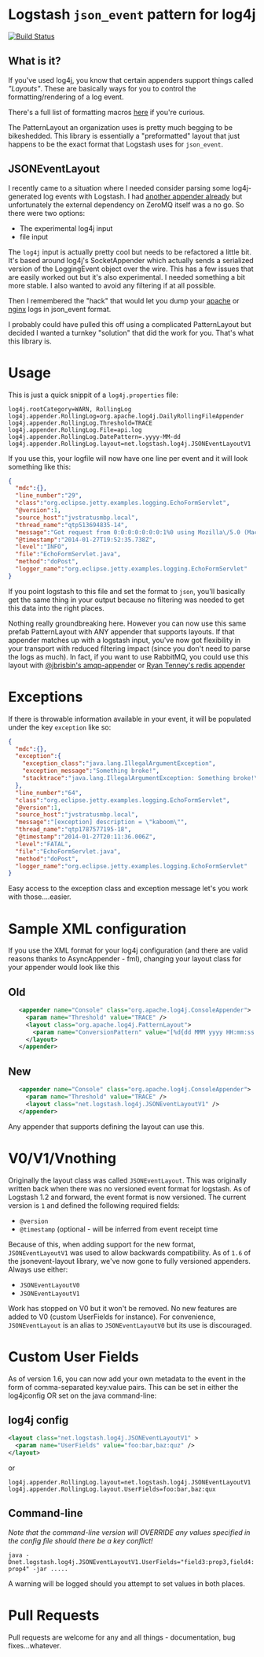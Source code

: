# Logstash `json_event` pattern for log4j

[![Build Status](https://travis-ci.org/lusis/log4j-jsonevent-layout.png)](https://travis-ci.org/lusis/log4j-jsonevent-layout)

## What is it?
If you've used log4j, you know that certain appenders support things called _"Layouts"_. These are basically ways for you to control the formatting/rendering of a log event.

There's a full list of formatting macros [here](http://logging.apache.org/log4j/1.2/apidocs/org/apache/log4j/PatternLayout.html) if you're curious.

The PatternLayout an organization uses is pretty much begging to be bikeshedded. This library is essentially a "preformatted" layout that just happens to be the exact format that Logstash uses for `json_event`.

## JSONEventLayout
I recently came to a situation where I needed consider parsing some log4j-generated log events with Logstash. I had [another appender already](https://github.com/lusis/zmq-appender) but unfortunately the external dependency on ZeroMQ itself was a no go. So there were two options:

- The experimental log4j input
- file input

The `log4j` input is actually pretty cool but needs to be refactored a little bit. It's based around log4j's SocketAppender which actually sends a serialized version of the LoggingEvent object over the wire. This has a few issues that are easily worked out but it's also experimental. I needed something a bit more stable. I also wanted to avoid any filtering if at all possible.

Then I remembered the "hack" that would let you dump your [apache](http://cookbook.logstash.net/recipes/apache-json-logs/) or [nginx](http://blog.pkhamre.com/2012/08/23/logging-to-logstash-json-format-in-nginx/) logs in json_event format.

I probably could have pulled this off using a complicated PatternLayout but decided I wanted a turnkey "solution" that did the work for you. That's what this library is.

# Usage
This is just a quick snippit of a `log4j.properties` file:

```
log4j.rootCategory=WARN, RollingLog
log4j.appender.RollingLog=org.apache.log4j.DailyRollingFileAppender
log4j.appender.RollingLog.Threshold=TRACE
log4j.appender.RollingLog.File=api.log
log4j.appender.RollingLog.DatePattern=.yyyy-MM-dd
log4j.appender.RollingLog.layout=net.logstash.log4j.JSONEventLayoutV1
```

If you use this, your logfile will now have one line per event and it will look something like this:

```json
{
  "mdc":{},
  "line_number":"29",
  "class":"org.eclipse.jetty.examples.logging.EchoFormServlet",
  "@version":1,
  "source_host":"jvstratusmbp.local",
  "thread_name":"qtp513694835-14",
  "message":"Got request from 0:0:0:0:0:0:0:1%0 using Mozilla\/5.0 (Macintosh; Intel Mac OS X 10_9_1) AppleWebKit\/537.36 (KHTML, like Gecko) Chrome\/32.0.1700.77 Safari\/537.36",
  "@timestamp":"2014-01-27T19:52:35.738Z",
  "level":"INFO",
  "file":"EchoFormServlet.java",
  "method":"doPost",
  "logger_name":"org.eclipse.jetty.examples.logging.EchoFormServlet"
}
```

If you point logstash to this file and set the format to `json`, you'll basically get the same thing in your output because no filtering was needed to get this data into the right places.

Nothing really groundbreaking here. However you can now use this same prefab PatternLayout with ANY appender that supports layouts. If that appender matches up with a logstash input, you've now got flexibility in your transport with reduced filtering impact (since you don't need to parse the logs as much). In fact, if you want to use RabbitMQ, you could use this layout with [@jbrisbin's amqp-appender](https://github.com/jbrisbin/vcloud/tree/master/amqp-appender) or [Ryan Tenney's redis appender](https://github.com/ryantenney/log4j-redis-appender)

# Exceptions

If there is throwable information available in your event, it will be populated under the key `exception` like so:

```json
{
  "mdc":{},
  "exception":{
    "exception_class":"java.lang.IllegalArgumentException",
    "exception_message":"Something broke!",
    "stacktrace":"java.lang.IllegalArgumentException: Something broke!\n\tat org.eclipse.jetty.examples.logging.EchoFormServlet.doPost(EchoFormServlet.java:64)\n\tat javax.servlet.http.HttpServlet.service(HttpServlet.java:755)\n\tat javax.servlet.http.HttpServlet.service(HttpServlet.java:848)\n\tat org.eclipse.jetty.servlet.ServletHolder.handle(ServletHolder.java:684)\n\tat org.eclipse.jetty.servlet.ServletHandler.doHandle(ServletHandler.java:501)\n\tat org.eclipse.jetty.server.handler.ScopedHandler.handle(ScopedHandler.java:137)\n\tat org.eclipse.jetty.security.SecurityHandler.handle(SecurityHandler.java:533)\n\tat org.eclipse.jetty.server.session.SessionHandler.doHandle(SessionHandler.java:231)\n\tat org.eclipse.jetty.server.handler.ContextHandler.doHandle(ContextHandler.java:1086)\n\tat org.eclipse.jetty.servlet.ServletHandler.doScope(ServletHandler.java:428)\n\tat org.eclipse.jetty.server.session.SessionHandler.doScope(SessionHandler.java:193)\n\tat org.eclipse.jetty.server.handler.ContextHandler.doScope(ContextHandler.java:1020)\n\tat org.eclipse.jetty.server.handler.ScopedHandler.handle(ScopedHandler.java:135)\n\tat org.eclipse.jetty.server.handler.ContextHandlerCollection.handle(ContextHandlerCollection.java:255)\n\tat org.eclipse.jetty.server.handler.HandlerCollection.handle(HandlerCollection.java:154)\n\tat org.eclipse.jetty.server.handler.HandlerWrapper.handle(HandlerWrapper.java:116)\n\tat org.eclipse.jetty.server.Server.handle(Server.java:370)\n\tat org.eclipse.jetty.server.AbstractHttpConnection.handleRequest(AbstractHttpConnection.java:494)\n\tat org.eclipse.jetty.server.AbstractHttpConnection.content(AbstractHttpConnection.java:982)\n\tat org.eclipse.jetty.server.AbstractHttpConnection$RequestHandler.content(AbstractHttpConnection.java:1043)\n\tat org.eclipse.jetty.http.HttpParser.parseNext(HttpParser.java:865)\n\tat org.eclipse.jetty.http.HttpParser.parseAvailable(HttpParser.java:240)\n\tat org.eclipse.jetty.server.AsyncHttpConnection.handle(AsyncHttpConnection.java:82)\n\tat org.eclipse.jetty.io.nio.SelectChannelEndPoint.handle(SelectChannelEndPoint.java:667)\n\tat org.eclipse.jetty.io.nio.SelectChannelEndPoint$1.run(SelectChannelEndPoint.java:52)\n\tat org.eclipse.jetty.util.thread.QueuedThreadPool.runJob(QueuedThreadPool.java:608)\n\tat org.eclipse.jetty.util.thread.QueuedThreadPool$3.run(QueuedThreadPool.java:543)\n\tat java.lang.Thread.run(Thread.java:695)"
  },
  "line_number":"64",
  "class":"org.eclipse.jetty.examples.logging.EchoFormServlet",
  "@version":1,
  "source_host":"jvstratusmbp.local",
  "message":"[exception] description = \"kaboom\"",
  "thread_name":"qtp1787577195-18",
  "@timestamp":"2014-01-27T20:11:36.006Z",
  "level":"FATAL",
  "file":"EchoFormServlet.java",
  "method":"doPost",
  "logger_name":"org.eclipse.jetty.examples.logging.EchoFormServlet"
}
```

Easy access to the exception class and exception message let's you work with those....easier.

# Sample XML configuration
If you use the XML format for your log4j configuration (and there are valid reasons thanks to AsyncAppender - fml), changing your layout class for your appender would look like this

## Old
```xml
   <appender name="Console" class="org.apache.log4j.ConsoleAppender">
     <param name="Threshold" value="TRACE" />
     <layout class="org.apache.log4j.PatternLayout">
       <param name="ConversionPattern" value="[%d{dd MMM yyyy HH:mm:ss.SSS}] [%p.%c] %m%n" />
     </layout>
   </appender>
```

## New
```xml
   <appender name="Console" class="org.apache.log4j.ConsoleAppender">
     <param name="Threshold" value="TRACE" />
     <layout class="net.logstash.log4j.JSONEventLayoutV1" />
   </appender>
```

Any appender that supports defining the layout can use this.

# V0/V1/Vnothing
Originally the layout class was called `JSONEventLayout`. This was originally written back when there was no versioned event format for logstash. As of Logstash 1.2 and forward, the event format is now versioned. The current version is `1` and defined the following required fields:

- `@version`
- `@timestamp` (optional - will be inferred from event receipt time

Because of this, when adding support for the new format, `JSONEventLayoutV1` was used to allow backwards compatibility. As of `1.6` of the jsonevent-layout library, we've now gone to fully versioned appenders. Always use either:

- `JSONEventLayoutV0`
- `JSONEventLayoutV1`

Work has stopped on V0 but it won't be removed. No new features are added to V0 (custom UserFields for instance). For convenience, `JSONEventLayout` is an alias to `JSONEventLayoutV0` but its use is discouraged.

# Custom User Fields
As of version 1.6, you can now add your own metadata to the event in the form of comma-separated key:value pairs. This can be set in either the log4jconfig OR set on the java command-line:

## log4j config
```xml
<layout class="net.logstash.log4j.JSONEventLayoutV1" >
  <param name="UserFields" value="foo:bar,baz:quz" />
</layout>
```

or

```
log4j.appender.RollingLog.layout=net.logstash.log4j.JSONEventLayoutV1
log4j.appender.RollingLog.layout.UserFields=foo:bar,baz:qux
```

## Command-line
*Note that the command-line version will OVERRIDE any values specified in the config file should there be a key conflict!*

`java -Dnet.logstash.log4j.JSONEventLayoutV1.UserFields="field3:prop3,field4:prop4" -jar .....`

A warning will be logged should you attempt to set values in both places.

# Pull Requests
Pull requests are welcome for any and all things - documentation, bug fixes...whatever.
